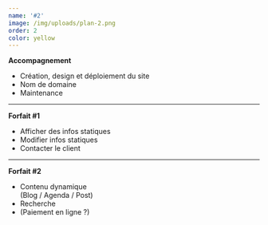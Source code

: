```yaml
---
name: '#2'
image: /img/uploads/plan-2.png
order: 2
color: yellow
---
```

**Accompagnement**  

* Création, design et déploiement du site
* Nom de domaine
* Maintenance

<hr />

**Forfait #1**
* Afficher des infos statiques
* Modifier infos statiques
* Contacter le client

<hr />

**Forfait #2**
* Contenu dynamique  
  (Blog / Agenda / Post)
* Recherche
* (Paiement en ligne ?)
